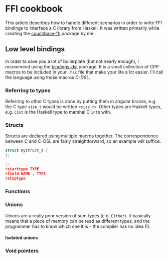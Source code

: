 FFI cookbook
============

This article describes how to handle different scenarios in order to write FFI bindings to interface a C library from Haskell. It was written primarily while creating the [couchbase-ffi][cb_hackage] package by me.



Low level bindings
------------------

In order to save you a lot of boilerplate (but not nearly enough), I recommend using the [bindings-dsl] package. It is a small collection of CPP macros to be included in your `.hsc` file that make your life a lot easier. I'll call the language using those macros *C-DSL*.



### Referring to types

Referring to other C types is done by putting them in angular braces, e.g. the C type `size_t` would be written `<size_t>`. Other types are Haskell types, e.g. `CInt` is the Haskell type to marshal C `int`s with.



### Structs

Structs are declared using multiple macros together. The correspondence between C and C-DSL are fairly straightforward, so an example will suffice.


```c
struct mystruct_t {
};
```

```c
//
#starttype TYPE
#field NAME , TYPE
#stoptype
```



### Functions



### Unions

Unions are a really poor version of sum types (e.g. `Either`). It basically means that a piece of memory can be read as different types, and the programmer has to know which one it is - the compiler has no idea (!).

#### Isolated unions



### Void pointers



[cb_hackage]: http://hackage.haskell.org/package/couchbase-ffi
[bindings-dsl]: http://hackage.haskell.org/package/bindings-DSL